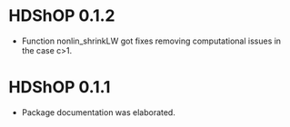 # HDShOP 0.1.2

* Function nonlin_shrinkLW got fixes removing computational issues in the case c>1.

# HDShOP 0.1.1

* Package documentation was elaborated.


